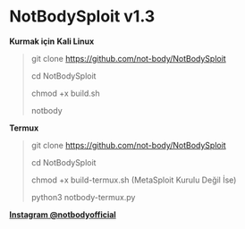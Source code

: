 # NotBodySploit v1.3
__Kurmak için__
__Kali Linux__
>git clone https://github.com/not-body/NotBodySploit
>
>cd NotBodySploit
>
>chmod +x build.sh
>
>notbody

__Termux__
>git clone https://github.com/not-body/NotBodySploit
>
>cd NotBodySploit
>
>chmod +x build-termux.sh (MetaSploit Kurulu Değil İse)
>
>python3 notbody-termux.py

__[Instagram @notbodyofficial](https://www.instagram.com/notbodyofficial/)__